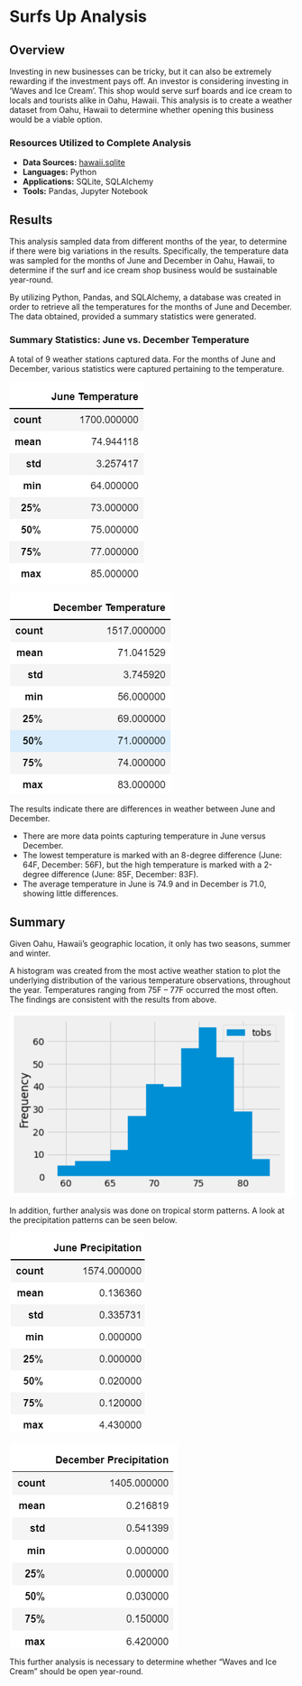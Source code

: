 # Surfs Up Analysis

## Overview

Investing in new businesses can be tricky, but it can also be extremely rewarding if the investment pays off. An investor is considering investing in ‘Waves and Ice Cream’. This shop would serve surf boards and ice cream to locals and tourists alike in Oahu, Hawaii. This analysis is to create a weather dataset from Oahu, Hawaii to determine whether opening this business would be a viable option. 

### Resources Utilized to Complete Analysis
* **Data Sources:** 
[hawaii.sqlite](https://github.com/RabidZippers/surfs_Up/blob/main/hawaii.sqlite)
* **Languages:** Python
* **Applications:** SQLite, SQLAlchemy
* **Tools:** Pandas, Jupyter Notebook

## Results
This analysis sampled data from different months of the year, to determine if there were big variations in the results. Specifically, the temperature data was sampled for the months of June and December in Oahu, Hawaii, to determine if the surf and ice cream shop business would be sustainable year-round.

By utilizing Python, Pandas, and SQLAlchemy, a database was created in order to retrieve all the temperatures for the months of June and December. The data obtained, provided a summary statistics were generated. 

### Summary Statistics: June vs. December Temperature
A total of 9 weather stations captured data. For the months of June and December, various statistics were captured pertaining to the temperature. 

![June_Temperature](https://github.com/RabidZippers/surfs_Up/blob/main/Resources/June%20Temp.png)

![December_Temperature](https://github.com/RabidZippers/surfs_Up/blob/main/Resources/December%20Temp.png)

The results indicate there are differences in weather between June and December. 
* There are more data points capturing temperature in June versus December. 
* The lowest temperature is marked with an 8-degree difference (June: 64F, December: 56F), but the high temperature is marked with a 2-degree difference (June: 85F, December: 83F). 
* The average temperature in June is 74.9 and in December is 71.0, showing little differences.

## Summary
Given Oahu, Hawaii’s geographic location, it only has two seasons, summer and winter. 

A histogram was created from the most active weather station to plot the underlying distribution of the various temperature observations, throughout the year. Temperatures ranging from 75F – 77F occurred the most often. The findings are consistent with the results from above.

![Temperature_vs_Frequency](https://github.com/RabidZippers/surfs_Up/blob/main/Resources/Histo_Precip.png)

In addition, further analysis was done on tropical storm patterns. A look at the precipitation patterns can be seen below. 

![June_Precipitation](https://github.com/RabidZippers/surfs_Up/blob/main/Resources/June_Precip.png)

![December_Precipitation](https://github.com/RabidZippers/surfs_Up/blob/main/Resources/December_Precip.png)

This further analysis is necessary to determine whether “Waves and Ice Cream” should be open year-round.
